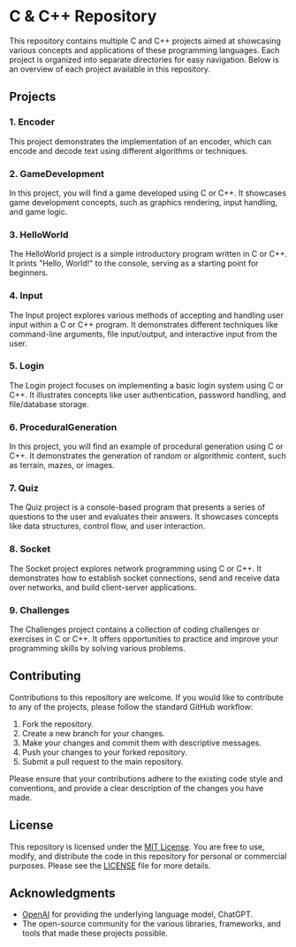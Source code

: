 # C & C++ Repository

This repository contains multiple C and C++ projects aimed at showcasing various concepts and applications of these programming languages. Each project is organized into separate directories for easy navigation. Below is an overview of each project available in this repository.

## Projects

### 1. Encoder
This project demonstrates the implementation of an encoder, which can encode and decode text using different algorithms or techniques.

### 2. GameDevelopment
In this project, you will find a game developed using C or C++. It showcases game development concepts, such as graphics rendering, input handling, and game logic.

### 3. HelloWorld
The HelloWorld project is a simple introductory program written in C or C++. It prints "Hello, World!" to the console, serving as a starting point for beginners.

### 4. Input
The Input project explores various methods of accepting and handling user input within a C or C++ program. It demonstrates different techniques like command-line arguments, file input/output, and interactive input from the user.

### 5. Login
The Login project focuses on implementing a basic login system using C or C++. It illustrates concepts like user authentication, password handling, and file/database storage.

### 6. ProceduralGeneration
In this project, you will find an example of procedural generation using C or C++. It demonstrates the generation of random or algorithmic content, such as terrain, mazes, or images.

### 7. Quiz
The Quiz project is a console-based program that presents a series of questions to the user and evaluates their answers. It showcases concepts like data structures, control flow, and user interaction.

### 8. Socket
The Socket project explores network programming using C or C++. It demonstrates how to establish socket connections, send and receive data over networks, and build client-server applications.

### 9. Challenges
The Challenges project contains a collection of coding challenges or exercises in C or C++. It offers opportunities to practice and improve your programming skills by solving various problems.

## Contributing
Contributions to this repository are welcome. If you would like to contribute to any of the projects, please follow the standard GitHub workflow:

1. Fork the repository.
2. Create a new branch for your changes.
3. Make your changes and commit them with descriptive messages.
4. Push your changes to your forked repository.
5. Submit a pull request to the main repository.

Please ensure that your contributions adhere to the existing code style and conventions, and provide a clear description of the changes you have made.

## License
This repository is licensed under the [MIT License](LICENSE). You are free to use, modify, and distribute the code in this repository for personal or commercial purposes. Please see the [LICENSE](LICENSE) file for more details.

## Acknowledgments
- [OpenAI](https://openai.com/) for providing the underlying language model, ChatGPT.
- The open-source community for the various libraries, frameworks, and tools that made these projects possible.

